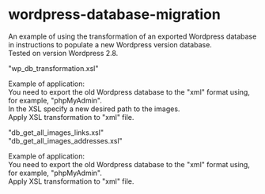 # wordpress-database-migration
An example of using the transformation of an exported Wordpress database in instructions to populate a new Wordpress 
version database.<br>
Tested on version Wordpress 2.8.<br>

"wp_db_transformation.xsl"<br>

Example of application:<br>
  You need to export the old Wordpress database to the "xml" format using, for example, "phpMyAdmin".<br>
  In the XSL specify a new desired path to the images.<br>
  Apply XSL transformation to "xml" file.<br>
  

"db_get_all_images_links.xsl"	<br>
"db_get_all_images_addresses.xsl"<br>

Example of application:<br>
  You need to export the old Wordpress database to the "xml" format using, for example, "phpMyAdmin".<br>
  Apply XSL transformation to "xml" file.<br>
